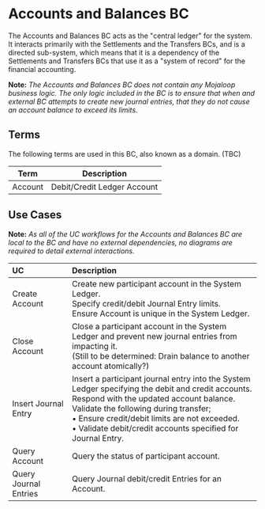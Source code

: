 # Accounts and Balances BC

The Accounts and Balances BC acts as the "central ledger" for the system.  It interacts primarily with the Settlements and the Transfers BCs, and is a directed sub-system, which means that it is a dependency of the Settlements and Transfers BCs that use it as a "system of record" for the financial accounting.

**Note:** *The Accounts and Balances BC does not contain any Mojaloop business logic.  The only logic included in the BC is to ensure that when and external BC attempts to create new journal entries, that they do not cause an account balance to exceed its limits.*

## Terms

The following terms are used in this BC, also known as a domain.  (TBC)

| Term | Description |
|---|---|
| Account | Debit/Credit Ledger Account |

## Use Cases

**Note:** *As all of the UC workflows for the Accounts and Balances BC are local to the BC and have no external dependencies, no diagrams are required to detail external interactions.*

| **UC** | **Description** |
| :--- | :--- |
| Create Account | Create new participant account in the System Ledger. <br/>Specify credit/debit Journal Entry limits.<br/>Ensure Account is unique in the System Ledger. |
| Close Account | Close a participant account in the System Ledger and prevent new journal entries from impacting it.<br/>(Still to be determined: Drain balance to another account atomically?) |
| Insert Journal Entry | Insert a participant journal entry into the System Ledger specifying the debit and credit accounts.<br/>Respond with the updated account balance.<br/> Validate the following during transfer; <br/> • Ensure credit/debit limits are not exceeded. <br/> • Validate debit/credit accounts specified for Journal Entry. <br/> |
| Query Account | Query the status of participant account. |
| Query Journal Entries | Query Journal debit/credit Entries for an Account. |

<!-- Footnotes themselves at the bottom. -->
<!-- ## Notes -->

[^1]: Common Interfaces: [Mojaloop Common Interface List](../../commonInterfaces.md)
